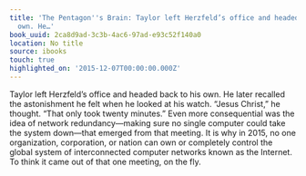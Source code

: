 ```yaml
---
title: 'The Pentagon''s Brain: Taylor left Herzfeld’s office and headed back to his
  own. He…'
book_uuid: 2ca8d9ad-3c3b-4ac6-97ad-e93c52f140a0
location: No title
source: ibooks
touch: true
highlighted_on: '2015-12-07T00:00:00.000Z'
---
```


Taylor left Herzfeld’s office and headed back to his own. He later recalled the astonishment he felt when he looked at his watch. “Jesus Christ,” he thought. “That only took twenty minutes.” Even more consequential was the idea of network redundancy—making sure no single computer could take the system down—that emerged from that meeting. It is why in 2015, no one organization, corporation, or nation can own or completely control the global system of interconnected computer networks known as the Internet. To think it came out of that one meeting, on the fly.